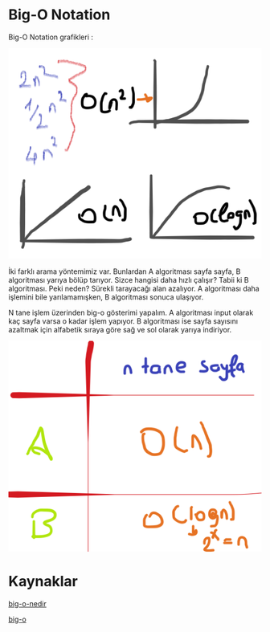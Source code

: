 # Big-O Notation

Big-O Notation grafikleri :

![big-o-grafik](https://raw.githubusercontent.com/Kodluyoruz/taskforce/main/veri-yapilari-algoritmalar/big-o/figures/big-o-grafik.png)

İki farklı arama yöntemimiz var. Bunlardan A algoritması sayfa sayfa, B algoritması yarıya bölüp tarıyor. Sizce hangisi daha hızlı çalışır? Tabii ki B algoritması. Peki neden? Sürekli tarayacağı alan azalıyor. A algoritması daha işlemini bile yarılamamışken, B algoritması sonuca ulaşıyor.

N tane işlem üzerinden big-o gösterimi yapalım. A algoritması input olarak kaç sayfa varsa o kadar işlem yapıyor. B algoritması ise sayfa sayısını azaltmak için alfabetik sıraya göre sağ ve sol olarak yarıya indiriyor.

![big-o-gösterimi](https://raw.githubusercontent.com/Kodluyoruz/taskforce/main/veri-yapilari-algoritmalar/big-o/figures/big-o.png)

# Kaynaklar

[big-o-nedir](https://medium.com/kodcular/nedir-bu-big-o-notation-b8b9f1416d30)

[big-o](https://www.ridvantulemen.com/buyuk-o-notasyonu-nedir-big-o-notation/)
